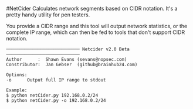 #NetCider
Calculates network segments based on CIDR notation.
It's a pretty handy utility for pen testers.

You provide a CIDR range and this tool will output network statistics, or the complete IP range, which can then be fed to tools that don't support CIDR notation.

```
──────────────────────────── Netcider v2.0 Beta ────────────────────────────
Author      :  Shawn Evans (sevans@nopsec.com)
Constributor:  Jan Gebser  (github@brainhub24.com)

Options:
-o      Output full IP range to stdout

Example:
$ python netCider.py 192.168.0.2/24
$ python netCider.py -o 192.168.0.2/24
```
